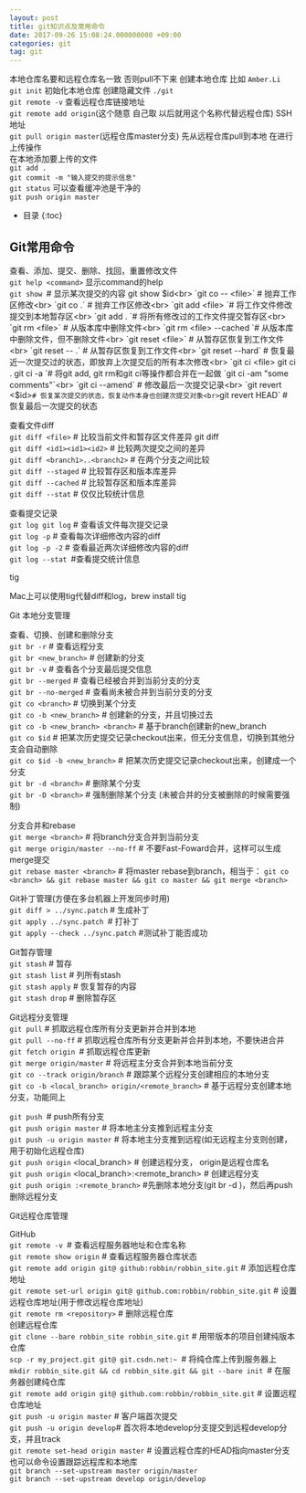 ```yaml
---
layout: post
title: git知识点及常用命令
date: 2017-09-26 15:08:24.000000000 +09:00
categories: git
tag: git
---
```

本地仓库名要和远程仓库名一致 否则pull不下来
创建本地仓库
比如  `Amber.Li`<br>
`git init`   初始化本地仓库   创建隐藏文件 `./git`<br>
`git remote -v`  查看远程仓库链接地址  <br>
`git remote add origin`(这个随意  自己取  以后就用这个名称代替远程仓库)  SSH地址<br>
`git pull origin master`(远程仓库master分支)   先从远程仓库pull到本地   在进行上传操作<br>
在本地添加要上传的文件<br>
`git add .`<br>
`git commit -m "输入提交的提示信息"`<br>
`git status`  可以查看缓冲池是干净的<br>
`git push origin master`<br>

* 目录
{:toc}
## Git常用命令<br>
查看、添加、提交、删除、找回，重置修改文件<br>
`git help <command>` 显示command的help<br>
`git show `# 显示某次提交的内容 git show $id<br>
`git co -- <file>` # 抛弃工作区修改<br>
`git co .` # 抛弃工作区修改<br>
`git add <file> `# 将工作文件修改提交到本地暂存区<br>
`git add . `# 将所有修改过的工作文件提交暂存区<br>
`git rm <file>` # 从版本库中删除文件<br>
`git rm <file> --cached `# 从版本库中删除文件，但不删除文件<br>
`git reset <file>` # 从暂存区恢复到工作文件<br>
`git reset -- .` # 从暂存区恢复到工作文件<br>
`git reset --hard` # 恢复最近一次提交过的状态，即放弃上次提交后的所有本次修改<br>
`git ci <file> git ci . git ci -a `# 将git add, git rm和git ci等操作都合并在一起做
`git ci -am "some comments"`<br>
`git ci --amend` # 修改最后一次提交记录<br>
`git revert <$id>` # 恢复某次提交的状态，恢复动作本身也创建次提交对象<br>
`git revert HEAD` # 恢复最后一次提交的状态<br>

查看文件diff<br>
`git diff <file>` # 比较当前文件和暂存区文件差异 git diff<br>
`git diff <id1><id1><id2>` # 比较两次提交之间的差异<br>
`git diff <branch1>..<branch2>` # 在两个分支之间比较<br>
`git diff --staged` # 比较暂存区和版本库差异<br>
`git diff --cached` # 比较暂存区和版本库差异<br>
`git diff --stat` # 仅仅比较统计信息<br>

查看提交记录<br>
`git log git log` <file> # 查看该文件每次提交记录<br>
`git log -p` <file> # 查看每次详细修改内容的diff<br>
`git log -p -2` # 查看最近两次详细修改内容的diff<br>
`git log --stat `#查看提交统计信息<br>

tig<br>

Mac上可以使用tig代替diff和log，brew install tig<br>

Git 本地分支管理<br>

查看、切换、创建和删除分支<br>
`git br -r` # 查看远程分支<br>
`git br <new_branch>` # 创建新的分支<br>
`git br -v` # 查看各个分支最后提交信息<br>
`git br --merged` # 查看已经被合并到当前分支的分支<br>
`git br --no-merged` # 查看尚未被合并到当前分支的分支<br>
`git co <branch>` # 切换到某个分支<br>
`git co -b <new_branch>` # 创建新的分支，并且切换过去<br>
`git co -b <new_branch> <branch>` # 基于branch创建新的new_branch<br>
`git co $id` # 把某次历史提交记录checkout出来，但无分支信息，切换到其他分支会自动删除<br>
`git co $id -b <new_branch>` # 把某次历史提交记录checkout出来，创建成一个分支<br>
`git br -d <branch>` # 删除某个分支<br>
`git br -D <branch>` # 强制删除某个分支 (未被合并的分支被删除的时候需要强制)<br>

分支合并和rebase<br>
`git merge <branch>` # 将branch分支合并到当前分支<br>
`git merge origin/master --no-ff` # 不要Fast-Foward合并，这样可以生成merge提交<br>
`git rebase master <branch>` # 将master rebase到branch，相当于： `git co <branch> && git rebase master && git co master && git merge <branch>`<br>

Git补丁管理(方便在多台机器上开发同步时用)<br>
`git diff > ../sync.patch` # 生成补丁<br>
`git apply ../sync.patch `# 打补丁<br>
`git apply --check ../sync.patch` #测试补丁能否成功<br>

Git暂存管理<br>
`git stash` # 暂存<br>
`git stash list` # 列所有stash<br>
`git stash apply` # 恢复暂存的内容<br>
`git stash drop` # 删除暂存区<br>

Git远程分支管理<br>
`git pull` # 抓取远程仓库所有分支更新并合并到本地<br>
`git pull --no-ff` # 抓取远程仓库所有分支更新并合并到本地，不要快进合并<br>
`git fetch origin `# 抓取远程仓库更新<br>
`git merge origin/master` # 将远程主分支合并到本地当前分支<br>
`git co --track origin/branch` # 跟踪某个远程分支创建相应的本地分支<br>
`git co -b <local_branch> origin/<remote_branch>` # 基于远程分支创建本地分支，功能同上<br>

`git push `# push所有分支<br>
`git push origin master` # 将本地主分支推到远程主分支<br>
`git push -u origin master` # 将本地主分支推到远程(如无远程主分支则创建，用于初始化远程仓库)<br>
`git push origin` <local_branch> # 创建远程分支， origin是远程仓库名<br>
`git push origin` <local_branch>:<remote_branch> # 创建远程分支<br>
`git push origin :<remote_branch>` #先删除本地分支(git br -d <branch>)，然后再push删除远程分支<br>

Git远程仓库管理<br>

GitHub<br>
`git remote -v `# 查看远程服务器地址和仓库名称<br>
`git remote show origin` # 查看远程服务器仓库状态<br>
`git remote add origin git@ github:robbin/robbin_site.git` # 添加远程仓库地址<br>
`git remote set-url origin git@ github.com:robbin/robbin_site.git` # 设置远程仓库地址(用于修改远程仓库地址)<br>
`git remote rm <repository>` # 删除远程仓库<br>
创建远程仓库<br>
`git clone --bare robbin_site robbin_site.git` # 用带版本的项目创建纯版本仓库<br>
`scp -r my_project.git git@ git.csdn.net:~ `# 将纯仓库上传到服务器上<br>
`mkdir robbin_site.git && cd robbin_site.git && git --bare init `# 在服务器创建纯仓库<br>
`git remote add origin git@ github.com:robbin/robbin_site.git` # 设置远程仓库地址<br>
`git push -u origin master` # 客户端首次提交<br>
`git push -u origin develop`# 首次将本地develop分支提交到远程develop分支，并且track<br>
`git remote set-head origin master` # 设置远程仓库的HEAD指向master分支
也可以命令设置跟踪远程库和本地库<br>
`git branch --set-upstream master origin/master`<br>
`git branch --set-upstream develop origin/develop`<br>


